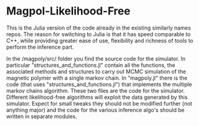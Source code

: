 # Magpol-Likelihood-Free

This is the Julia version of the code already in the existing similarly names repos. The reason for switching to Julia is that it has speed comparable to C++, while providing greater ease of use, flexibility and richness of tools to perform the inference part. 

In the /magpoly/src/ folder you find the source code for the simulator. In particular "structures_and_functions.jl" contain all the functions, the associated methods and structures to carry out MCMC simulation of the magnetic polymer with a single markov chain. In "magpoly.jl" there is the code (that uses "structures_and_functions.jl") that implements the multiple markov chains algorithm.
These two files are the code for the simulator. Different likelihood-free algorithms will exploit the data generated by this simulator. Expect for small tweaks they should not be modified further (not anything major) and the code for the various inference algo's should be written in separate modules.
